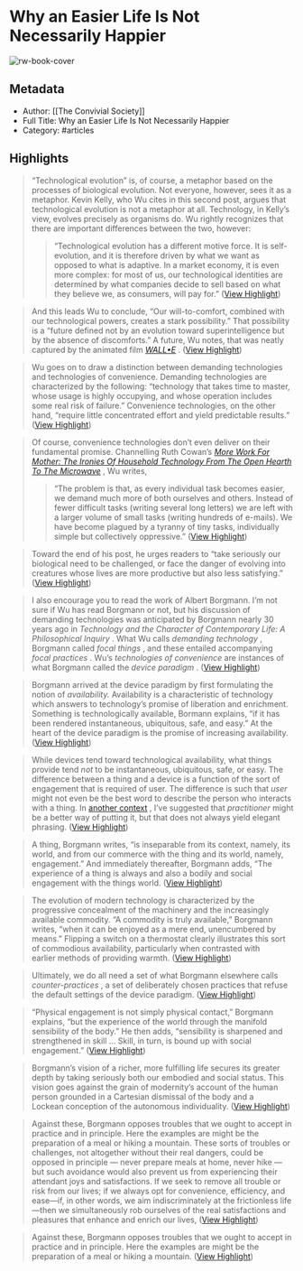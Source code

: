 # Why an Easier Life Is Not Necessarily Happier

![rw-book-cover](https://readwise-assets.s3.amazonaws.com/static/images/article1.be68295a7e40.png)

## Metadata
- Author: [[The Convivial Society]]
- Full Title: Why an Easier Life Is Not Necessarily Happier
- Category: #articles

## Highlights

> “Technological evolution” is, of course, a metaphor based on the processes of biological evolution. Not everyone, however, sees it as a metaphor. Kevin Kelly, who Wu cites in this second post, argues that technological evolution is not a metaphor at all. Technology, in Kelly’s view, evolves precisely as organisms do. Wu rightly recognizes that there are important differences between the two, however:
>  > “Technological evolution has a different motive force. It is self-evolution, and it is therefore driven by what we want as opposed to what is adaptive. In a market economy, it is even more complex: for most of us, our technological identities are determined by what companies decide to sell based on what they believe we, as consumers, will pay for.” ([View Highlight](https://read.readwise.io/read/01h09q9xn8tk6ntk1ac1btw7zm))


> And this leads Wu to conclude, “Our will-to-comfort, combined with our technological powers, creates a stark possibility.” That possibility is a “future defined not by an evolution toward superintelligence but by the absence of discomforts.” A future, Wu notes, that was neatly captured by the animated film *[WALL•E](https://substack.com/redirect/9f54ce09-7315-4d35-9bb6-1d713ee359ac?j=eyJ1IjoiYXZ6eDQifQ.G0OEO2hYU5EfmDn6Y1N-lMJfqyCMC6azYH_trtWPtnc)* . ([View Highlight](https://read.readwise.io/read/01h09qa8sfg7tqekvczfrq13nj))


> Wu goes on to draw a distinction between demanding technologies and technologies of convenience. Demanding technologies are characterized by the following: “technology that takes time to master, whose usage is highly occupying, and whose operation includes some real risk of failure.” Convenience technologies, on the other hand, “require little concentrated effort and yield predictable results.” ([View Highlight](https://read.readwise.io/read/01h09qdj8c2416em4780t4mnks))


> Of course, convenience technologies don’t even deliver on their fundamental promise. Channelling Ruth Cowan’s *[More Work For Mother: The Ironies Of Household Technology From The Open Hearth To The Microwave](https://substack.com/redirect/8e872736-d125-4a1a-aae5-7a72589d359c?j=eyJ1IjoiYXZ6eDQifQ.G0OEO2hYU5EfmDn6Y1N-lMJfqyCMC6azYH_trtWPtnc)* , Wu writes,
>  > “The problem is that, as every individual task becomes easier, we demand much more of both ourselves and others. Instead of fewer difficult tasks (writing several long letters) we are left with a larger volume of small tasks (writing hundreds of e-mails). We have become plagued by a tyranny of tiny tasks, individually simple but collectively oppressive.” ([View Highlight](https://read.readwise.io/read/01h09qez310m3rwgw7pe86kgbx))


> Toward the end of his post, he urges readers to “take seriously our biological need to be challenged, or face the danger of evolving into creatures whose lives are more productive but also less satisfying.” ([View Highlight](https://read.readwise.io/read/01h09qfefvts05ct2x2vzd4cjc))


> I also encourage you to read the work of Albert Borgmann. I’m not sure if Wu has read Borgmann or not, but his discussion of demanding technologies was anticipated by Borgmann nearly 30 years ago in *Technology and the Character of Contemporary Life: A Philosophical Inquiry* . What Wu calls *demanding technology* , Borgmann called *focal things* , and these entailed accompanying *focal practices* . Wu’s *technologies of convenience* are instances of what Borgmann called the *device paradigm* . ([View Highlight](https://read.readwise.io/read/01h09qgk4rn5yw80jkcb02rgvv))


> Borgmann arrived at the device paradigm by first formulating the notion of *availability.* Availability is a characteristic of technology which answers to technology’s promise of liberation and enrichment. Something is technologically available, Bormann explains, “if it has been rendered instantaneous, ubiquitous, safe, and easy.” At the heart of the device paradigm is the promise of increasing availability. ([View Highlight](https://read.readwise.io/read/01h09qjvn2w2xpyknwzeezva10))


> While devices tend toward technological availability, what things provide tend *not* to be instantaneous, ubiquitous, safe, or easy. The difference between a thing and a device is a function of the sort of engagement that is required of user. The difference is such that *user* might not even be the best word to describe the person who interacts with a thing. In [another context](https://substack.com/redirect/0508aa54-12e6-40bd-97b4-8b2de815c9cc?j=eyJ1IjoiYXZ6eDQifQ.G0OEO2hYU5EfmDn6Y1N-lMJfqyCMC6azYH_trtWPtnc) , I’ve suggested that *practitioner* might be a better way of putting it, but that does not always yield elegant phrasing. ([View Highlight](https://read.readwise.io/read/01h09qmyg6z0cpzea2pw4jyb51))


> A thing, Borgmann writes, “is inseparable from its context, namely, its world, and from our commerce with the thing and its world, namely, engagement.” And immediately thereafter, Borgmann adds, “The experience of a thing is always and also a bodily and social engagement with the things world. ([View Highlight](https://read.readwise.io/read/01h09qsp45n0q2erwnspkgatcr))


> The evolution of modern technology is characterized by the progressive concealment of the machinery and the increasingly available commodity. “A commodity is truly available,” Borgmann writes, “when it can be enjoyed as a mere end, unencumbered by means.” Flipping a switch on a thermostat clearly illustrates this sort of commodious availability, particularly when contrasted with earlier methods of providing warmth. ([View Highlight](https://read.readwise.io/read/01h09qw9w6ysvn2hxz1annd36m))


> Ultimately, we do all need a set of what Borgmann elsewhere calls *counter-practices* , a set of deliberately chosen practices that refuse the default settings of the device paradigm. ([View Highlight](https://read.readwise.io/read/01h09qxzgdxcybwsnxt2vjcgwy))


> “Physical engagement is not simply physical contact,” Borgmann explains, “but the experience of the world through the manifold sensibility of the body.” He then adds, “sensibility is sharpened and strengthened in skill … Skill, in turn, is bound up with social engagement.” ([View Highlight](https://read.readwise.io/read/01h09s073zkpxabzd7ecwp6jeb))


> Borgmann’s vision of a richer, more fulfilling life secures its greater depth by taking seriously both our embodied and social status. This vision goes against the grain of modernity’s account of the human person grounded in a Cartesian dismissal of the body and a Lockean conception of the autonomous individuality. ([View Highlight](https://read.readwise.io/read/01h09s3m5sfp4q0bykcj6xjygp))


> Against these, Borgmann opposes troubles that we ought to accept in practice and in principle. Here the examples are might be the preparation of a meal or hiking a mountain. These sorts of troubles or challenges, not altogether without their real dangers, could be opposed in principle — never prepare meals at home, never hike — but such avoidance would also prevent us from experiencing their attendant joys and satisfactions. If we seek to remove all trouble or risk from our lives; if we always opt for convenience, efficiency, and ease—if, in other words, we aim indiscriminately at the frictionless life—then we simultaneously rob ourselves of the real satisfactions and pleasures that enhance and enrich our lives, ([View Highlight](https://read.readwise.io/read/01h09s6q9hhyf63sbreksbb8ft))


> Against these, Borgmann opposes troubles that we ought to accept in practice and in principle. Here the examples are might be the preparation of a meal or hiking a mountain. ([View Highlight](https://read.readwise.io/read/01h09s4z06w9c3drwjtpvjt8vg))


